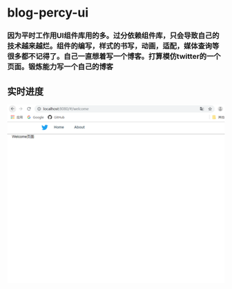 # blog-percy-ui

### 因为平时工作用UI组件库用的多。过分依赖组件库，只会导致自己的技术越来越烂。组件的编写，样式的书写，动画，适配，媒体查询等很多都不记得了。自己一直想着写一个博客。打算模仿twitter的一个页面。锻炼能力写一个自己的博客

## 实时进度
![image](https://github.com/pppercyWang/blog-percy-ui/blob/master/public/img/demo.png)